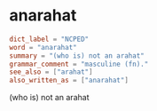 # anarahat

``` toml
dict_label = "NCPED"
word = "anarahat"
summary = "(who is) not an arahat"
grammar_comment = "masculine (fn)."
see_also = ["arahat"]
also_written_as = ["anarahat"]
```

(who is) not an arahat

